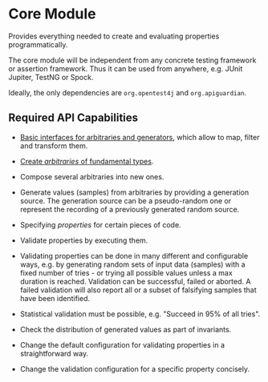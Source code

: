 # Core Module

Provides everything needed to create and evaluating properties programmatically.

The core module will be independent from any concrete testing framework or assertion framework.
Thus it can be used from anywhere, e.g. JUnit Jupiter, TestNG or Spock.

Ideally, the only dependencies are `org.opentest4j` and `org.apiguardian`.

## Required API Capabilities

- [Basic interfaces for arbitraries and generators](https://github.com/jqwik-team/jqwik2-api-discussion/issues/1),
  which allow to map, filter and transform them.

- [Create _arbitraries_ of fundamental types](https://github.com/jqwik-team/jqwik2-api-discussion/issues/2).

- Compose several arbitraries into new ones.

- Generate values (samples) from arbitraries by providing a generation source.
  The generation source can be a pseudo-random one or represent the recording of a previously generated random source.

- Specifying _properties_ for certain pieces of code.

- Validate properties by executing them.

- Validating properties can be done in many different and configurable ways,
  e.g. by generating random sets of input data (samples) with a fixed number of tries - or trying all possible values unless a max duration is reached.
  Validation can be successful, failed or aborted.
  A failed validation will also report all or a subset of falsifying samples that have been identified.

- Statistical validation must be possible, e.g. "Succeed in 95% of all tries".

- Check the distribution of generated values as part of invariants.

- Change the default configuration for validating properties in a straightforward way.

- Change the validation configuration for a specific property concisely.
